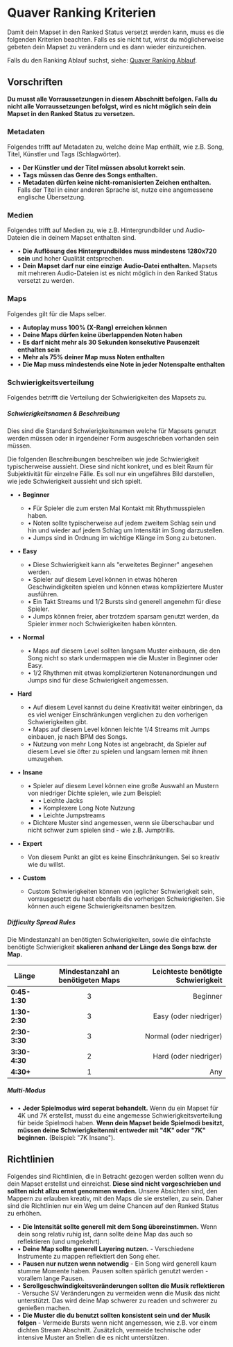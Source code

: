 # Quaver Ranking Kriterien

Damit dein Mapset in den Ranked Status versetzt werden kann, muss es die folgenden Kriterien beachten. Falls es sie nicht tut, wirst du möglicherweise gebeten dein Mapset zu verändern und es dann wieder einzureichen.

Falls du den Ranking Ablauf suchst, siehe: [Quaver Ranking Ablauf](/Ranking/Process).

## Vorschriften

**Du musst alle Vorraussetzungen in diesem Abschnitt befolgen. Falls du nicht alle Vorraussetzungen befolgst, wird es nicht möglich sein dein Mapset in den Ranked Status zu versetzen.**

### Metadaten

Folgendes trifft auf Metadaten zu, welche deine Map enthält, wie z.B. Song, Titel, Künstler und Tags (Schlagwörter).

* • **Der Künstler und der Titel müssen absolut korrekt sein.**
* • **Tags müssen das Genre des Songs enthalten.**
* • **Metadaten dürfen keine nicht-romanisierten Zeichen enthalten.** Falls der Titel in einer anderen Sprache ist, nutze eine angemessene englische Übersetzung.

### Medien

Folgendes trifft auf Medien zu, wie z.B. Hintergrundbilder und Audio-Dateien die in deinem Mapset enthalten sind.

* • **Die Auflösung des Hintergrundbildes muss mindestens 1280x720 sein** und hoher Qualität entsprechen.
* • **Dein Mapset darf nur eine einzige Audio-Datei enthalten.** Mapsets mit mehreren Audio-Dateien ist es nicht möglich in den Ranked Status versetzt zu werden.

### Maps 

Folgendes gilt für die Maps selber.

* • **Autoplay muss 100% (X-Rang) erreichen können**
* • **Deine Maps dürfen keine überlappenden Noten haben**
* • **Es darf nicht mehr als 30 Sekunden konsekutive Pausenzeit enthalten sein**
* • **Mehr als 75% deiner Map muss Noten enthalten**
* • **Die Map muss mindestends eine Note in jeder Notenspalte enthalten**

### Schwierigkeitsverteilung

Folgendes betrifft die Verteilung der Schwierigkeiten des Mapsets zu.

##### Schwierigkeitsnamen & Beschreibung

Dies sind die Standard Schwierigkeitsnamen welche für Mapsets genutzt werden müssen oder in irgendeiner Form ausgeschrieben vorhanden sein müssen.

Die folgenden Beschreibungen beschreiben wie jede Schwierigkeit typischerweise aussieht. Diese sind nicht konkret, und es bleit Raum für Subjektivität für einzelne Fälle. Es soll nur ein ungefähres Bild darstellen, wie jede Schwierigkeit aussieht und sich spielt.

* • **Beginner**
     * • Für Spieler die zum ersten Mal Kontakt mit Rhythmusspielen haben. 
     * • Noten sollte typischerweise auf jedem zweitem Schlag sein und hin und wieder auf jedem Schlag um Intensität im Song darzustellen.
     * • Jumps sind in Ordnung im wichtige Klänge im Song zu betonen.
     
* • **Easy** 
     * • Diese Schwierigkeit kann als "erweitetes Beginner" angesehen werden. 
     * • Spieler auf diesem Level können in etwas höheren Geschwindigkeiten spielen und können etwas kompliziertere Muster ausführen.
     * • Ein Takt Streams und 1/2 Bursts sind generell angenehm für diese Spieler.
     * • Jumps können freier, aber trotzdem sparsam genutzt werden, da Spieler immer noch Schwierigkeiten haben könnten.
     
* • **Normal**
     * • Maps auf diesem Level sollten langsam Muster einbauen, die den Song nicht so stark undermappen wie die Muster in Beginner oder Easy.
     * • 1/2 Rhythmen mit etwas komplizierteren Notenanordnungen und Jumps sind für diese Schwierigkeit angemessen.
     
* **Hard** 
     * • Auf diesem Level kannst du deine Kreativität weiter einbringen, da es viel weniger Einschränkungen verglichen zu den vorherigen Schwierigkeiten gibt.
     * • Maps auf diesem Level können leichte 1/4 Streams mit Jumps einbauen, je nach BPM des Songs.
     * • Nutzung von mehr Long Notes ist angebracht, da Spieler auf diesem Level sie öfter zu spielen und langsam lernen mit ihnen umzugehen.
* • **Insane**
     * • Spieler auf diesem Level können eine große Auswahl an Mustern von niedriger Dichte spielen, wie zum Beispiel:
          * • Leichte Jacks
          * • Komplexere Long Note Nutzung
          * • Leichte Jumpstreams
     * • Dichtere Muster sind angemessen, wenn sie überschaubar und nicht schwer zum spielen sind - wie z.B. Jumptrills.
* • **Expert** 
     * Von diesem Punkt an gibt es keine Einschränkungen. Sei so kreativ wie du willst.
* • **Custom** 
     * Custom Schwierigkeiten können von jeglicher Schwierigkeit sein, vorrausgesetzt du hast ebenfalls die vorherigen Schwierigkeiten. Sie können auch eigene Schwierigkeitsnamen besitzen.

##### Difficulty Spread Rules

Die Mindestanzahl an benötigten Schwierigkeiten, sowie die einfachste benötigte Schwierigkeit **skalieren anhand der Länge des Songs bzw. der Map.**

| Länge       | Mindestanzahl an benötigeten Maps         | Leichteste benötigte Schwierigkeit  |
| ------------- |:-------------:| -----:| 
| **0:45-1:30**      | 3 | Beginner |
| **1:30-2:30**      | 3      |   Easy (oder niedriger) |
| **2:30-3:30** | 3      |    Normal (oder niedriger) |
| **3:30-4:30** | 2      |    Hard (oder niedriger) |
| **4:30+** | 1      |    Any |

##### Multi-Modus
* • **Jeder Spielmodus wird seperat behandelt.** Wenn du ein Mapset für 4K und 7K erstellst, musst du eine angemesse Schwierigkeitsverteilung für beide Spielmodi haben. **Wenn dein Mapset beide Spielmodi besitzt, müssen deine Schwierigkeitenmit entweder mit "4K" oder "7K" beginnen.** (Beispiel: "7K Insane").

## Richtlinien

Folgendes sind Richtlinien, die in Betracht gezogen werden sollten wenn du dein Mapset erstellst und einreichst. **Diese sind nicht vorgeschrieben und sollten nicht allzu ernst genommen werden.** Unsere Absichten sind, den Mappern zu erlauben kreativ, mit den Maps die sie erstellen, zu sein. Daher sind die Richtlinien nur ein Weg um deine Chancen auf den Ranked Status zu erhöhen.

* • **Die Intensität sollte generell mit dem Song übereinstimmen.** Wenn dein song relativ ruhig ist, dann sollte deine Map das auch so reflektieren (und umgekehrt).
* • **Deine Map sollte generell Layering nutzen.** - Verschiedene Instrumente zu mappen reflektiert den Song eher.
* • **Pausen nur nutzen wenn notwendig** - Ein Song wird generell kaum stumme Momente haben. Pausen solten spärlich genutzt werden - vorallem lange Pausen.
* • **Scrollgeschwindigkeitsveränderungen sollten die Musik reflektieren** - Versuche SV Veränderungen zu vermeiden wenn die Musik das nicht unterstützt. Das wird deine Map schwerer zu readen und schwerer zu genießen machen.
* • **Die Muster die du benutzt sollten konsistent sein und der Musik folgen** - Vermeide Bursts wenn nicht angemessen, wie z.B. vor einem dichten Stream Abschnitt. Zusätzlich, vermeide technische oder intensive Muster an Stellen die es nicht unterstützen. 
